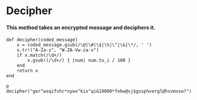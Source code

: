 # Decipher
#### This method takes an encrypted message and deciphers it.
```
def decipher(coded_message)
    x = coded_message.gsub(/\@|\#|\$|\%|\^|\&|\*/, ' ')
    x.tr!("A-Za-z", "W-ZA-Vw-za-v")
    if x.match(/\d+/) 
        x.gsub!(/\d+/) { |num| num.to_i / 100 } 
    end  
    return x
end

p decipher("ger^wsqifshc*nywx^kix^qi&10000*fekw@sj$gssp%vergl@hsvmxsw?")
```